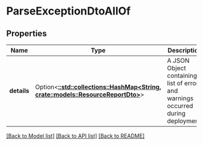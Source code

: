 # ParseExceptionDtoAllOf

## Properties

Name | Type | Description | Notes
------------ | ------------- | ------------- | -------------
**details** | Option<[**::std::collections::HashMap<String, crate::models::ResourceReportDto>**](ResourceReportDto.md)> | A JSON Object containing list of errors and warnings occurred during deployment. | [optional]

[[Back to Model list]](../README.md#documentation-for-models) [[Back to API list]](../README.md#documentation-for-api-endpoints) [[Back to README]](../README.md)


